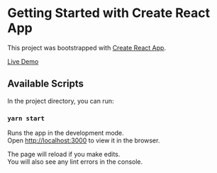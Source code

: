 # Getting Started with Create React App

This project was bootstrapped with [Create React App](https://github.com/facebook/create-react-app).

[Live Demo](https://lumin.oreoluwa.dev)

## Available Scripts

In the project directory, you can run:

### `yarn start`

Runs the app in the development mode.\
Open [http://localhost:3000](http://localhost:3000) to view it in the browser.

The page will reload if you make edits.\
You will also see any lint errors in the console.
